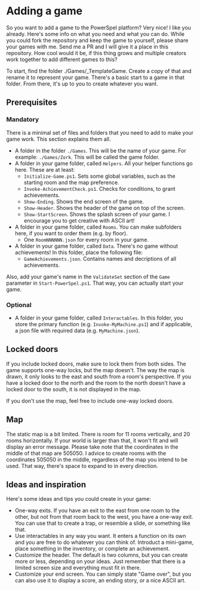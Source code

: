 # Adding a game

So you want to add a game to the PowerSpel platform? Very nice! I like you already. Here's some info on what you need and what you can do. While you could fork the repository and keep the game to yourself, please share your games with me. Send me a PR and I will give it a place in this repository. How cool would it be, if this thing grows and multiple creators work together to add different games to this?

To start, find the folder ./Games/_TemplateGame. Create a copy of that and rename it to represent your game. There's a basic start to a game in that folder. From there, it's up to you to create whatever you want.

## Prerequisites

### Mandatory

There is a minimal set of files and folders that you need to add to make your game work. This section explains them all.

- A folder in the folder `./Games`. This will be the name of your game. For example: `./Games/Zork`. This will be called the game folder.
- A folder in your game folder, called `Helpers`. All your helper functions go here. These are at least:
  - `Initialize-Game.ps1`. Sets some global variables, such as the starting room and the map preference.
  - `Invoke-AchievementCheck.ps1`. Checks for conditions, to grant achievements.
  - `Show-Ending`. Shows the end screen of the game.
  - `Show-Header`. Shows the header of the game on top of the screen.
  - `Show-StartScreen`. Shows the splash screen of your game. I encourage you to get creative with ASCII art!
- A folder in your game folder, called `Rooms`. You can make subfolders here, if you want to order them (e.g. by floor).
  - One `RoomNNNNNN.json` for every room in your game.
- A folder in your game folder, called `Data`. There's no game without achievements! In this folder, place the following file:
  - `GameAchievements.json`. Contains names and decriptions of all achievements.

Also, add your game's name in the `ValidateSet` section of the `Game` parameter in `Start-PowerSpel.ps1`. That way, you can actually start your game.

### Optional

- A folder in your game folder, called `Interactables`. In this folder, you store the primary function (e.g. `Invoke-MyMachine.ps1`) and if applicable, a json file with required data (e.g. `MyMachine.json`).

## Locked doors

If you include locked doors, make sure to lock them from both sides. The game supports one-way locks, but the map doesn't. The way the map is drawn, it only looks to the east and south from a room's perspective. If you have a locked door to the north and the room to the north doesn't have a locked door to the south, it is not displayed in the map.

If you don't use the map, feel free to include one-way locked doors.

## Map

The static map is a bit limited. There is room for 11 rooms vertically, and 20 rooms horizontally. If your world is larger than that, it won't fit and will display an error message. Please take note that the coordinates in the middle of that map are 505050. I advice to create rooms with the coordinates 505050 in the middle, regardless of the map you intend to be used. That way, there's space to expand to in every direction.

## Ideas and inspiration

Here's some ideas and tips you could create in your game:

- One-way exits. If you have an exit to the east from one room to the other, but not from that room back to the west, you have a one-way exit. You can use that to create a trap, or resemble a slide, or something like that.
- Use interactables in any way you want. It enters a function on its own and you are free to do whatever you can think of. Introduct a mini-game, place something in the inventory, or complete an achievement.
- Customize the header. The default is two columns, but you can create more or less, depending on your ideas. Just remember that there is a limited screen size and everything must fit in there.
- Customize your end screen. You can simply state "Game over", but you can also use it to display a score, an ending story, or a nice ASCII art.
